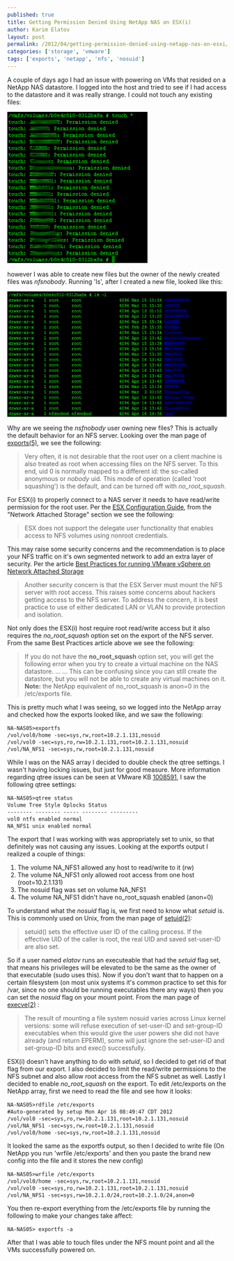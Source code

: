 ```yaml
---
published: true
title: Getting Permission Denied Using NetApp NAS on ESX(i)
author: Karim Elatov
layout: post
permalink: /2012/04/getting-permission-denied-using-netapp-nas-on-esxi/
categories: ['storage', 'vmware']
tags: ['exports', 'netapp', 'nfs', 'nosuid']
---
```


A couple of days ago I had an issue with powering on VMs that resided on a NetApp NAS datastore. I logged into the host and tried to see if I had access to the datastore and it was really strange. I could not touch any existing files:

![touch_perm_denied_2](https://github.com/elatov/uploads/raw/master/2012/04/touch_perm_denied_2.png)

however I was able to create new files but the owner of the newly created files was *nfsnobody*. Running 'ls', after I created a new file, looked like this:

![ls_nfsnobody_2](https://github.com/elatov/uploads/raw/master/2012/04/ls_nfsnobody_2.png)

Why are we seeing the *nsfnobody* user owning new files? This is actually the default behavior for an NFS server. Looking over the man page of [exports(5)](http://linux.die.net/man/5/exports), we see the following:

> Very often, it is not desirable that the root user on a client machine is also treated as root when accessing files on the NFS server. To this end, uid 0 is normally mapped to a different id: the so-called anonymous or *nobody* uid. This mode of operation (called 'root squashing') is the default, and can be turned off with *no_root_squash*.

For ESX(i) to properly connect to a NAS server it needs to have read/write permission for the root user. Per the [ESX Configuration Guide](http://www.vmware.com/pdf/vsphere4/r41/vsp_41_esx_server_config.pdf), from the "Network Attached Storage" section we see the following:

> ESX does not support the delegate user functionality that enables access to NFS volumes using nonroot credentials.

This may raise some security concerns and the recommendation is to place your NFS traffic on it's own segmented network to add an extra layer of security. Per the article [Best Practices for running VMware vSphere on Network Attached Storage](http://www.vmware.com/content/dam/digitalmarketing/vmware/en/pdf/techpaper/vmware-nfs-bestpractices-white-paper-en.pdf)

> Another security concern is that the ESX Server must mount the NFS server with root access. This raises some concerns about hackers getting access to the NFS server. To address the concern, it is best practice to use of either dedicated LAN or VLAN to provide protection and isolation.

Not only does the ESX(i) host require root read/write access but it also requires the *no_root_squash* option set on the export of the NFS server. From the same Best Practices article above we see the following:

> If you do not have the **no_root_squash** option set, you will get the following error when you try to create a virtual machine on the NAS datastore.
> ...
> ...
> This can be confusing since you can still create the datastore, but you will not be able to create any virtual machines on it.
> **Note:** the NetApp equivalent of no_root_squash is anon=0 in the /etc/exports file.

This is pretty much what I was seeing, so we logged into the NetApp array and checked how the exports looked like, and we saw the following:


	NA-NAS05>exportfs
	/vol/vol0/home -sec=sys,rw,root=10.2.1.131,nosuid
	/vol/vol0 -sec=sys,ro,rw=10.2.1.131,root=10.2.1.131,nosuid
	/vol/NA_NFS1 -sec=sys,rw,root=10.2.1.131,nosuid


While I was on the NAS array I decided to double check the qtree settings. I wasn't having locking issues, but just for good measure. More information regarding qtree issues can be seen at VMware KB [1008591](http://kb.vmware.com/kb/1008591), I saw the following qtree settings:


	NA-NAS05>qtree status
	Volume Tree Style Oplocks Status
	-------- -------- ----- -------- ---------
	vol0 ntfs enabled normal
	NA_NFS1 unix enabled normal


The export that I was working with was appropriately set to unix, so that definitely was not causing any issues. Looking at the exportfs output I realized a couple of things:

1. The volume NA_NFS1 allowed any host to read/write to it (rw)
2. The volume NA_NFS1 only allowed root access from one host (root=10.2.1.131)
3. The nosuid flag was set on volume NA_NFS1
4. The volume NA_NFS1 didn't have no_root_squash enabled (anon=0)

To understand what the *nosuid* flag is, we first need to know what *setuid* is. This is commonly used on Unix, from the man page of [setuid(2)](http://linux.die.net/man/2/setuid):

> setuid() sets the effective user ID of the calling process. If the effective UID of the caller is root, the real UID and saved set-user-ID are also set.

So if a user named *elatov* runs an executeable that had the *setuid* flag set, that means his privileges will be elevated to be the same as the owner of that executable (sudo uses this). Now if you don't want that to happen on a certain filesystem (on most unix systems it's common practice to set this for /var, since no one should be running executables there any ways) then you can set the *nosuid* flag on your mount point. From the man page of [execve(2)](http://linux.die.net/man/2/execve) :

> The result of mounting a file system nosuid varies across Linux kernel versions: some will refuse execution of set-user-ID and set-group-ID executables when this would give the user powers she did not have already (and return EPERM), some will just ignore the set-user-ID and set-group-ID bits and exec() successfully.

ESX(i) doesn't have anything to do with *setuid*, so I decided to get rid of that flag from our export. I also decided to limit the read/write permissions to the NFS subnet and also allow root access from the NFS subnet as well. Lastly I decided to enable *no_root_squash* on the export. To edit /etc/exports on the NetApp array, first we need to read the file and see how it looks:


	NA-NAS05>rdfile /etc/exports
	#Auto-generated by setup Mon Apr 16 08:49:47 CDT 2012
	/vol/vol0 -sec=sys,ro,rw=10.2.1.131,root=10.2.1.131,nosuid
	/vol/NA_NFS1 -sec=sys,rw,root=10.2.1.131,nosuid
	/vol/vol0/home -sec=sys,rw,root=10.2.1.131,nosuid


It looked the same as the exportfs output, so then I decided to write file (On NetApp you run 'wrfile /etc/exports' and then you paste the brand new config into the file and it stores the new config)


	NA-NAS05>wrfile /etc/exports
	/vol/vol0/home -sec=sys,rw,root=10.2.1.131,nosuid
	/vol/vol0 -sec=sys,ro,rw=10.2.1.131,root=10.2.1.131,nosuid
	/vol/NA_NFS1 -sec=sys,rw=10.2.1.0/24,root=10.2.1.0/24,anon=0


You then re-export everything from the /etc/exports file by running the following to make your changes take affect:


	NA-NAS05> exportfs -a


After that I was able to touch files under the NFS mount point and all the VMs successfully powered on.

